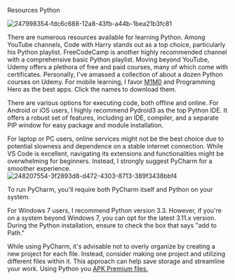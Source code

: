 Resources Python

![247998354-fdc6c688-12a8-43fb-a44b-1bea21b3fc81](https://github.com/modyhubcom/modyhub/assets/154414965/2d02da7e-dc01-46bd-b327-e818c6b4a11f)


There are numerous resources available for learning Python. Among YouTube channels, Code with Harry stands out as a top choice, particularly his Python playlist. FreeCodeCamp is another highly recommended channel with a comprehensive basic Python playlist. Moving beyond YouTube, Udemy offers a plethora of free and paid courses, many of which come with certificates. Personally, I've amassed a collection of about a dozen Python courses on Udemy. For mobile learning, I favor [M1M0](https://modyhub.com/mimo-learn-coding-apk/) and Programming Hero as the best apps. Click the names to download them.

There are various options for executing code, both offline and online. For Android or iOS users, I highly recommend Pydroid3 as the top Python IDE. It offers a robust set of features, including an IDE, compiler, and a separate PIP window for easy package and module installation.

For laptop or PC users, online services might not be the best choice due to potential slowness and dependence on a stable internet connection. While VS Code is excellent, navigating its extensions and functionalities might be overwhelming for beginners. Instead, I strongly suggest PyCharm for a smoother experience.
![248207554-3f2893d8-d472-4303-8713-389f3438bbf4](https://github.com/modyhubcom/modyhub/assets/154414965/2194368f-fbfd-48c6-8dcb-c77cdaca43d0)

To run PyCharm, you'll require both PyCharm itself and Python on your system.

For Windows 7 users, I recommend Python version 3.3. However, if you're on a system beyond Windows 7, you can opt for the latest 3.11.x version. During the Python installation, ensure to check the box that says "add to Path."

While using PyCharm, it's advisable not to overly organize by creating a new project for each file. Instead, consider making one project and utilizing different files within it. This approach can help save storage and streamline your work. Using Python you [APK Premium files.](https://modyhub.com/)
